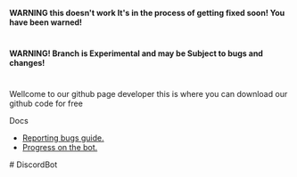 **WARNING this doesn't work It's in the process of getting fixed soon! You have been warned!**

#

**WARNING! Branch is Experimental and may be Subject to bugs and changes!**

#
#
Wellcome to our github page developer this is where you can download our github code for free





Docs
- [Reporting bugs guide.](./docs/Reporting%20bugs.md)
- [Progress on the bot.](/docs/Progress.md)
 


#   D i s c o r d B o t  
 